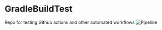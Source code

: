 # GradleBuildTest
Repo for testing Github actions and other automated workflows
![Pipeline](https://github.com/mautomic/GradleBuildTest/workflows/Java%20CI%20with%20Gradle/badge.svg)
